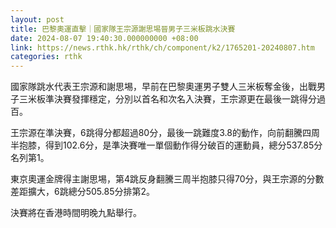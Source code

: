 ```yaml
---
layout: post
title: 巴黎奧運直擊｜國家隊王宗源謝思埸晉男子三米板跳水決賽
date: 2024-08-07 19:40:30.000000000 +08:00
link: https://news.rthk.hk/rthk/ch/component/k2/1765201-20240807.htm
categories: rthk
---
```


國家隊跳水代表王宗源和謝思埸，早前在巴黎奧運男子雙人三米板奪金後，出戰男子三米板準決賽發揮穩定，分別以首名和次名入決賽，王宗源更在最後一跳得分過百。

王宗源在準決賽，6跳得分都超過80分，最後一跳難度3.8的動作，向前翻騰四周半抱膝，得到102.6分，是準決賽唯一單個動作得分破百的運動員，總分537.85分名列第1。

東京奧運金牌得主謝思埸，第4跳反身翻騰三周半抱膝只得70分，與王宗源的分數差距擴大，6跳總分505.85分排第2。

決賽將在香港時間明晚九點舉行。
